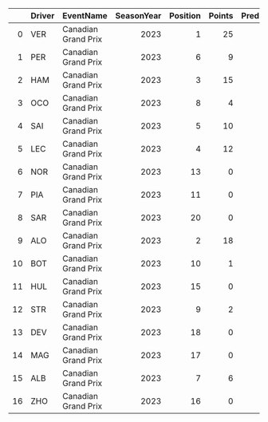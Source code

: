 |    | Driver   | EventName           |   SeasonYear |   Position |   Points |   PredictedPoints |
|---:|:---------|:--------------------|-------------:|-----------:|---------:|------------------:|
|  0 | VER      | Canadian Grand Prix |         2023 |          1 |       25 |         10.9334   |
|  1 | PER      | Canadian Grand Prix |         2023 |          6 |        9 |         10.4748   |
|  2 | HAM      | Canadian Grand Prix |         2023 |          3 |       15 |          8.06445  |
|  3 | OCO      | Canadian Grand Prix |         2023 |          8 |        4 |          6.88045  |
|  4 | SAI      | Canadian Grand Prix |         2023 |          5 |       10 |          5.56261  |
|  5 | LEC      | Canadian Grand Prix |         2023 |          4 |       12 |          5.35945  |
|  6 | NOR      | Canadian Grand Prix |         2023 |         13 |        0 |          3.90686  |
|  7 | PIA      | Canadian Grand Prix |         2023 |         11 |        0 |          2.78515  |
|  8 | SAR      | Canadian Grand Prix |         2023 |         20 |        0 |          1.8734   |
|  9 | ALO      | Canadian Grand Prix |         2023 |          2 |       18 |          1.82521  |
| 10 | BOT      | Canadian Grand Prix |         2023 |         10 |        1 |          1.60194  |
| 11 | HUL      | Canadian Grand Prix |         2023 |         15 |        0 |          1.23437  |
| 12 | STR      | Canadian Grand Prix |         2023 |          9 |        2 |          0.962772 |
| 13 | DEV      | Canadian Grand Prix |         2023 |         18 |        0 |          0.762193 |
| 14 | MAG      | Canadian Grand Prix |         2023 |         17 |        0 |          0.648967 |
| 15 | ALB      | Canadian Grand Prix |         2023 |          7 |        6 |          0.628261 |
| 16 | ZHO      | Canadian Grand Prix |         2023 |         16 |        0 |          0.505326 |